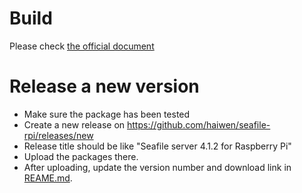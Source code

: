 # Build

Please check [the official document](http://manual.seafile.com/build_seafile/rpi.html)

# Release a new version

- Make sure the package has been tested
- Create a new release on https://github.com/haiwen/seafile-rpi/releases/new
- Release title should be like "Seafile server 4.1.2 for Raspberry Pi"
- Upload the packages there.
- After uploading, update the version number and download link in [REAME.md](README.md).

